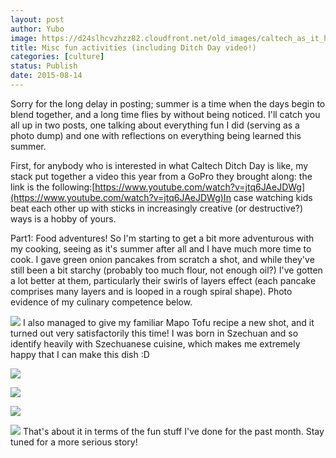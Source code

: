```yaml
---
layout: post
author: Yubo
image: https://d24slhcvzhzz82.cloudfront.net/old_images/caltech_as_it_happens/6a0105349b8251970b01bb08620809970d.jpg
title: Misc fun activities (including Ditch Day video!) 
categories: [culture]
status: Publish
date: 2015-08-14
---
```


Sorry for the long delay in posting; summer is a time when the days begin to blend together, and a long time flies by without being noticed. I'll catch you all up in two posts, one talking about everything fun I did (serving as a photo dump) and one with reflections on everything being learned this summer.

First, for anybody who is interested in what Caltech Ditch Day is like, my stack put together a video this year from a GoPro they brought along: the link is the following:[https://www.youtube.com/watch?v=jtq6JAeJDWg](https://www.youtube.com/watch?v=jtq6JAeJDWg)In case watching kids beat each other up with sticks in increasingly creative (or destructive?) ways is a hobby of yours.

Part1: Food adventures!
So I'm starting to get a bit more adventurous with my cooking, seeing as it's summer after all and I have much more time to cook. I gave green onion pancakes from scratch a shot, and while they've still been a bit starchy (probably too much flour, not enough oil?) I've gotten a lot better at them, particularly their swirls of layers effect (each pancake comprises many layers and is looped in a rough spiral shape). Photo evidence of my culinary competence below.


![](https://d24slhcvzhzz82.cloudfront.net/old_images/caltech_as_it_happens/6a0105349b8251970b01b8d1479309970c.jpg)
I also managed to give my familiar Mapo Tofu recipe a new shot, and it turned out very satisfactorily this time! I was born in Szechuan and so identify heavily with Szechuanese cuisine, which makes me extremely happy that I can make this dish :D


![](https://d24slhcvzhzz82.cloudfront.net/old_images/6a01a73dbab781970d01bb08620917970d-pi.jpg)

![](https://d24slhcvzhzz82.cloudfront.net/old_images/caltech_as_it_happens/6a0105349b8251970b01b7c7bdc018970b.jpg)

![](https://d24slhcvzhzz82.cloudfront.net/old_images/caltech_as_it_happens/6a0105349b8251970b01b8d147939d970c.jpg)


![](https://d24slhcvzhzz82.cloudfront.net/old_images/caltech_as_it_happens/6a0105349b8251970b01bb086209f8970d.jpg)
That's about it in terms of the fun stuff I've done for the past month. Stay tuned for a more serious story!
